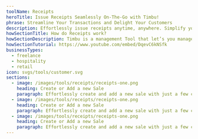 ```yaml
---
toolName: Receipts
heroTitle: Issue Receipts Seamlessly On-The-Go with Timbu!
phrase: Streamline Your Transactions and Delight Your Customers
description: Effortlessly issue receipts anytime, anywhere. Simplify your record-keeping and enhance customer satisfaction with our user-friendly receipt issuance solution.
howSectionTitle: How do Receipts work?
howSectionDescription: Timbu is a management Tool that let’s you manage and Grow your business!
howSectionTutorial: https://www.youtube.com/embed/DqevC6kNSfk
businessTypes:
  - freelance
  - hospitality
  - retail
icon: svgs/tools/customer.svg
sections:
  - image: /images/tools/receipts/receipts-one.png
    heading: Create or Add a new Sale
    paragraph: Effortlessly create and add a new sale with just a few clicks. Streamline your workflow by entering essential details, such as products, quantities, and customer information. Simplify the sales process and save valuable time with our intuitive interface.
  - image: /images/tools/receipts/receipts-one.png
    heading: Create or Add a new Sale
    paragraph: Effortlessly create and add a new sale with just a few clicks. Streamline your workflow by entering essential details, such as products, quantities, and customer information. Simplify the sales process and save valuable time with our intuitive interface.
  - image: /images/tools/receipts/receipts-one.png
    heading: Create or Add a new Sale
    paragraph: Effortlessly create and add a new sale with just a few clicks. Streamline your workflow by entering essential details, such as products, quantities, and customer information. Simplify the sales process and save valuable time with our intuitive interface.
---
```

